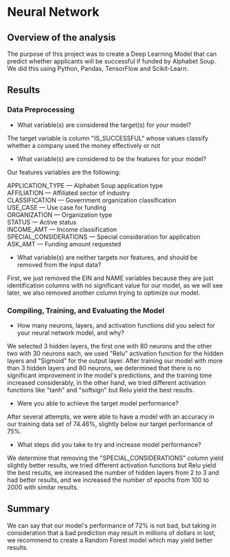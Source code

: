 # Neural Network

## Overview of the analysis

The purpose of this project was to create a Deep Learning Model that can predict whether applicants will be successful if funded by Alphabet Soup. We did this using Python, Pandas, TensorFlow and Scikit-Learn.

## Results

### Data Preprocessing
 
- What variable(s) are considered the target(s) for your model?

The target variable is column "IS_SUCCESSFUL" whose values classify whether a company used the money effectively or not

- What variable(s) are considered to be the features for your model?

Our features variables are the following:

APPLICATION_TYPE — Alphabet Soup application type <br>
AFFILIATION — Affiliated sector of industry <br>
CLASSIFICATION — Government organization classification <br>
USE_CASE — Use case for funding <br>
ORGANIZATION — Organization type <br>
STATUS — Active status <br>
INCOME_AMT — Income classification <br>
SPECIAL_CONSIDERATIONS — Special consideration for application <br>
ASK_AMT — Funding amount requested <br>

- What variable(s) are neither targets nor features, and should be removed from the input data?

First, we just removed the EIN and NAME variables because they are just identification columns with no significant value for our model, as we will see later, we also removed another column trying to optimize our model.

### Compiling, Training, and Evaluating the Model

- How many neurons, layers, and activation functions did you select for your neural network model, and why?

We selected 3 hidden layers, the first one with 80 neurons and the other two with 30 neurons each, we used "Relu" activation function for the hidden layers and "Sigmoid" for the output layer. After training our model with more than 3 hidden layers and 80 neurons, we determined that there is no significant improvement in the model's predictions, and the training time increased considerably, in the other hand, we tried different activation functions like "tanh" and "softsign" but Relu yield the best results.

- Were you able to achieve the target model performance?

After several attempts, we were able to have a model with an accuracy in our training data set of 74.46%, slightly below our target performance of 75%.

- What steps did you take to try and increase model performance?

We determine that removing the "SPECIAL_CONSIDERATIONS" column yield slightly better results, we tried different activation functions but Relu yield the best results, we increased the number of hidden layers from 2 to 3 and had better results, and we increased the number of epochs from 100 to 2000 with similar results.

## Summary

We can say that our model's performance of 72% is not bad, but taking in consideration that a bad prediction may result in millions of dollars in lost, we recommend to create a Random Forest model which may yield better results.


